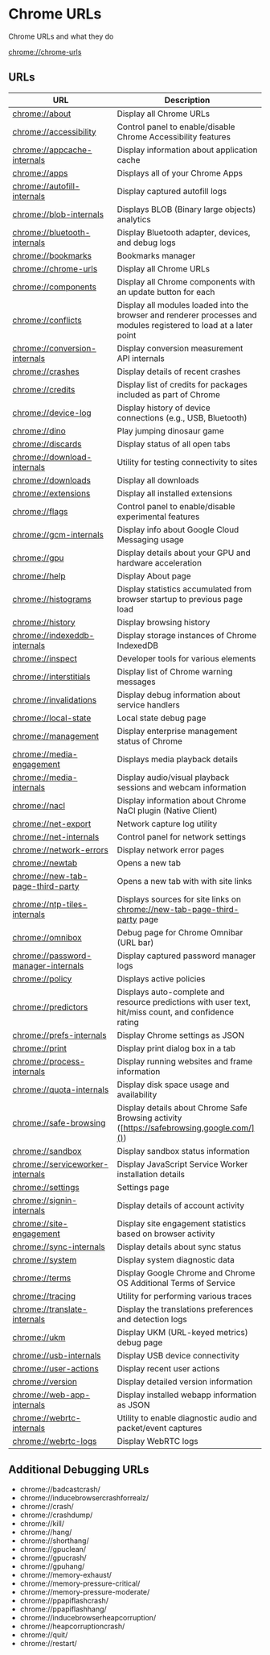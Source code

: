 # Chrome URLs
Chrome URLs and what they do

[chrome://chrome-urls]()

## URLs

| URL | Description |
---|---
| [chrome://about]() | Display all Chrome URLs |
| [chrome://accessibility]() | Control panel to enable/disable Chrome Accessibility features |
| [chrome://appcache-internals]() | Display information about application cache |
| [chrome://apps]() | Displays all of your Chrome Apps |
| [chrome://autofill-internals]() | Display captured autofill logs |
| [chrome://blob-internals]() | Displays BLOB (Binary large objects) analytics |
| [chrome://bluetooth-internals]() | Display Bluetooth adapter, devices, and debug logs | 
| [chrome://bookmarks]() | Bookmarks manager |
| [chrome://chrome-urls]() | Display all Chrome URLs |
| [chrome://components]() | Display all Chrome components with an update button for each |
| [chrome://conflicts]() | Display all modules loaded into the browser and renderer processes and modules registered to load at a later point |
| [chrome://conversion-internals]() | Display conversion measurement API internals |
| [chrome://crashes]() | Display details of recent crashes |
| [chrome://credits]() | Display list of credits for packages included as part of Chrome |
| [chrome://device-log]() | Display history of device connections (e.g., USB, Bluetooth) |
| [chrome://dino]() | Play jumping dinosaur game |
| [chrome://discards]() | Display status of all open tabs |
| [chrome://download-internals]() | Utility for testing connectivity to sites |
| [chrome://downloads]() | Display all downloads |
| [chrome://extensions]() | Display all installed extensions |
| [chrome://flags]() | Control panel to enable/disable experimental features |
| [chrome://gcm-internals]() | Display info about Google Cloud Messaging usage |
| [chrome://gpu]() | Display details about your GPU and hardware acceleration |
| [chrome://help]() | Display About page |
| [chrome://histograms]() | Display statistics accumulated from browser startup to previous page load |
| [chrome://history]() | Display browsing history |
| [chrome://indexeddb-internals]() | Display storage instances of Chrome IndexedDB |
| [chrome://inspect]() | Developer tools for various elements |
| [chrome://interstitials]() | Display list of Chrome warning messages |
| [chrome://invalidations]() | Display debug information about service handlers |
| [chrome://local-state]() | Local state debug page |
| [chrome://management]() | Display enterprise management status of Chrome | 
| [chrome://media-engagement]() | Displays media playback details |
| [chrome://media-internals]() | Display audio/visual playback sessions and webcam information |
| [chrome://nacl]() | Display information about Chrome NaCl plugin (Native Client) |
| [chrome://net-export]() | Network capture log utility |
| [chrome://net-internals]() | Control panel for network settings |
| [chrome://network-errors]() | Display network error pages |
| [chrome://newtab]() | Opens a new tab |
| [chrome://new-tab-page-third-party]() | Opens a new tab with with site links |
| [chrome://ntp-tiles-internals]() | Displays sources for site links on [chrome://new-tab-page-third-party]() page |
| [chrome://omnibox]() | Debug page for Chrome Omnibar (URL bar) |
| [chrome://password-manager-internals]() | Display captured password manager logs |
| [chrome://policy]() | Displays active policies |
| [chrome://predictors]() | Displays auto-complete and resource predictions with user text, hit/miss count, and confidence rating |
| [chrome://prefs-internals]() | Display Chrome settings as JSON |
| [chrome://print]() | Display print dialog box in a tab |
| [chrome://process-internals]() | Display running websites and frame information |
| [chrome://quota-internals]() | Display disk space usage and availability |
| [chrome://safe-browsing]() | Display details about Chrome Safe Browsing activity ([https://safebrowsing.google.com/]()) |
| [chrome://sandbox]() | Display sandbox status information |
| [chrome://serviceworker-internals]() | Display JavaScript Service Worker installation details |
| [chrome://settings]() | Settings page |
| [chrome://signin-internals]() | Display details of account activity |
| [chrome://site-engagement]() | Display site engagement statistics based on browser activity |
| [chrome://sync-internals]() | Display details about sync status |
| [chrome://system]() | Display system diagnostic data |
| [chrome://terms]() | Display Google Chrome and Chrome OS Additional Terms of Service |
| [chrome://tracing]() | Utility for performing various traces |
| [chrome://translate-internals]() | Display the translations preferences and detection logs |
| [chrome://ukm]() | Display UKM (URL-keyed metrics) debug page |
| [chrome://usb-internals]() | Display USB device connectivity |
| [chrome://user-actions]() | Display recent user actions |
| [chrome://version]() | Display detailed version information |
| [chrome://web-app-internals]() | Display installed webapp information as JSON |
| [chrome://webrtc-internals]() | Utility to enable diagnostic audio and packet/event captures |
| [chrome://webrtc-logs]() | Display WebRTC logs |


## Additional Debugging URLs
- chrome://badcastcrash/
- chrome://inducebrowsercrashforrealz/
- chrome://crash/
- chrome://crashdump/
- chrome://kill/
- chrome://hang/
- chrome://shorthang/
- chrome://gpuclean/
- chrome://gpucrash/
- chrome://gpuhang/
- chrome://memory-exhaust/
- chrome://memory-pressure-critical/
- chrome://memory-pressure-moderate/
- chrome://ppapiflashcrash/
- chrome://ppapiflashhang/
- chrome://inducebrowserheapcorruption/
- chrome://heapcorruptioncrash/
- chrome://quit/
- chrome://restart/